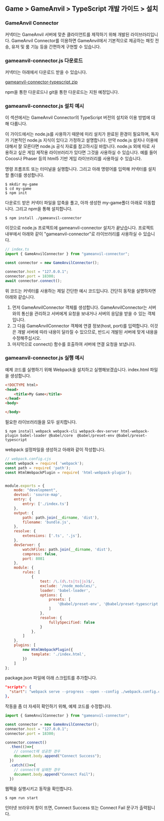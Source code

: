 ## Game > GameAnvil > TypeScript 개발 가이드 > 설치

### GameAnvil Connector

커넥터는 GameAnvil 서버에 맞춘 클라이언트를 제작하기 위해 개발된 라이브러리입니다. GameAnvil Connector를 이용하면 GameAnvil에서 기본적으로 제공하는 패킷 전송, 유저 및 룸 기능 등을 간편하게 구현할 수 있습니다.


### gameanvil-connector.js 다운로드

커넥터는 아래에서 다운로드 받을 수 있습니다.

[gameanvil-connector-typescript.zip]()

npm을 통한 다운로드나 git을 통한 다운로드는 지원 예정입니다.

### gameanvil-connector.js 설치 예시

이 섹션에서는 GameAnvil Connector의 TypeScript 버전의 설치와 이용 방법에 대해 다룹니다. 

이 가이드에서는 node.js를 사용하기 때문에 미리 설치가 완료된 환경이 필요하며, 독자가 기본적인 node.js 지식이 있다고 가정하고 설명합니다. 만약 node.js 설치나 이용에 대해서 잘 모른다면 node.js 공식 자료를 참고하시길 바랍니다. node.js 외에 따로 사용하고 싶은 게임 제작용 라이브러리가 있다면 그것을 사용하실 수 있습니다. 예를 들어 Cocos나 Phaser 등의 html5 기반 게임 라이브러리를 사용하실 수 있습니다.

명령 프롬프트 또는 터미널을 실행합니다. 그리고 아래 명령어를 입력해 커넥터를 설치할 폴더를 생성합니다.

```cli
$ mkdir my-game
$ cd my-game
$ npm init
```

다운로드 받은 커넥터 파일을 압축을 풀고, 아까 생성한 my-game폴더 아래로 이동합니다. 그리고 npm을 통해 설치합니다.

```cli
$ npm install ./gameanvil-connector
```

이것으로 node.js 프로젝트에 gameanvil-connector 설치가 끝났습니다. 프로젝트 내부에서 아래와 같이 "gameanvil-connector"로 라이브러리를 사용하실 수 있습니다.

```typescript
// index.ts
import { GameAnvilConnector } from "gameanvil-connector";

const connector = new GameAnvilConnector();

connector.host = "127.0.0.1";
connector.port = 18300;
await connector.connect();
```

위 코드는 커넥터를 사용하는 제일 간단한 예시 코드입니다. 간단히 동작을 설명하자면 아래와 같습니다.

1. 먼저 GameAnvilConnector 객체를 생성합니다. GameAnvilConnector는 서버와의 통신을 관리하고 서버에게 요청을 보내거나 서버의 응답을 받을 수 있는 객체입니다.
2. 그 다음 GameAnvilConnector 객체에 연결 정보(host, port)를 입력합니다. 이것은 개발 서버에 따라 내용이 달라질 수 있으므로, 반드시 개발된 서버에 맞게 내용을 수정해주십시오.
3. 마지막으로 connect() 함수를 호출하여 서버에 연결 요청을 보냅니다.

### gameanvil-connector.js 실행 예시

예제 코드를 실행하기 위해 Webpack을 설치하고 실행해보겠습니다.
index.html 파일을 생성합니다.

```html
<!DOCTYPE html>
<head>
    <title>My Game</title>
</head>
<body>

</body>
```

필요한 라이브러리들을 모두 설치합니다.

```cli
$ npm install webpack webpack-cli webpack-dev-server html-webpack-plugin babel-loader @babel/core  @babel/preset-env @babel/preset-typescript
```

webpack 설정파일을 생성하고 아래와 같이 작성합니다.

```javascript
// webpack.config.cjs
const webpack = require( 'webpack');
const path = require( 'path');
const HtmlWebpackPlugin = require( 'html-webpack-plugin');


module.exports = {
    mode: "development",
    devtool: 'source-map',
    entry: {
        entry: ['./index.ts']
    },
    output: {
        path: path.join(__dirname, 'dist'),
        filename: 'bundle.js',
    },
    resolve: {
        extensions: ['.ts', '.js'],
    },
    devServer: {
        watchFiles: path.join(__dirname, 'dist'),
        compress: false,
        port: 8081
    },
    module: {
        rules: [
            {
                test: /\.(d\.ts|ts|js)$/,
                exclude: '/node_modules/',
                loader: 'babel-loader',
                options: {
                    presets: [
                        '@babel/preset-env', '@babel/preset-typescript'
                    ]
                },
                resolve: {
                    fullySpecified: false
                }
            },
        ]
    },
    plugins: [
        new HtmlWebpackPlugin({
            template: './index.html',
        })
    ]
};
```

package.json 파일에 아래 스크립트를 추가합니다.

```json
"scripts": {
  "start": "webpack serve --progress --open --config ./webpack.config.cjs"
},
```

작동을 좀 더 자세히 확인하기 위해, 예제 코드를 수정합니다.

```typescript
import { GameAnvilConnector } from "gameanvil-connector";

const connector = new GameAnvilConnector();
connector.host = "127.0.0.1";
connector.port = 18300;

connector.connect()
  .then(()=>{
    // connect에 성공한 경우
    document.body.append("Connect Success");
  })
  .catch(()=>{
    // connect에 실패한 경우
    document.body.append("Connect Fail");
  })
```

웹팩을 실행시키고 동작을 확인합니다.

```
$ npm run start
```

인터넷 브라우저 창이 뜨면, Connect Success 또는 Connect Fail 문구가 출력됩니다.